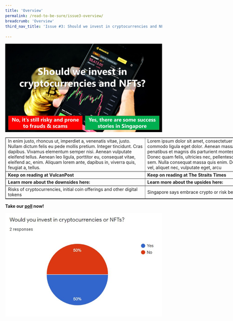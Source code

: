 ```yaml
---
title: 'Overview'
permalink: /read-to-be-sure/issue3-overview/
breadcrumb: 'Overview'
third_nav_title: 'Issue #3: Should we invest in cryptocurrencies and NFTs?'

---
```


![](../images/RTBS3-masthead.jpg)

<table style="width: 180%;" border="1" cellpadding="20">
	<tbody>
		<tr>
            <td>In enim justo, rhoncus ut, imperdiet a, venenatis vitae, justo. Nullam dictum felis eu pede mollis pretium. Integer tincidunt. Cras dapibus. Vivamus elementum semper nisi. Aenean vulputate eleifend tellus. Aenean leo ligula, porttitor eu, consequat vitae, eleifend ac, enim. Aliquam lorem ante, dapibus in, viverra quis, feugiat a, tellus.	</td>
			<td>Lorem ipsum dolor sit amet, consectetuer adipiscing elit. Aenean commodo ligula eget dolor. Aenean massa. Cum sociis natoque penatibus et magnis dis parturient montes, nascetur ridiculus mus. Donec quam felis, ultricies nec, pellentesque eu, pretium quis, sem. Nulla consequat massa quis enim. Donec pede justo, fringilla vel, aliquet nec, vulputate eget, arcu</td>
       </tr>
       <tr>
			<td><b>Keep on reading at VulcanPost</b></td>
			<td><b>Keep on reading at The Straits Times</b></td>
		</tr>
		</tr>
        <tr>
			<td><b>Learn more about the downsides here:</b></td>
			<td><b>Learn more about the upsides here:</b></td>
		</tr>
        <tr>
			<td>Risks of cryptocurrencies, initial coin offerings and other digital tokens</td>
			<td>Singapore says embrace crypto or risk being ‘left behind’</td>
		</tr>
	</tbody>
</table>



**Take our [poll](https://forms.gle/jPRLHNv5DXGgKtrEA) now!**

![](../images/rtbs3-engagement-poll-results.JPG)